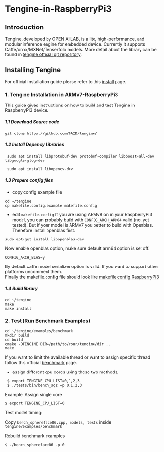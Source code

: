 # Tengine-in-RaspberryPi3

## Introduction

Tengine, developed by OPEN AI LAB, is a lite, high-performance, and modular inference engine for embedded device. Currently it supports Caffe/onnx/MXNet/Tenserfolo models. 
More detail about the library can be found in [tengine official git repository](https://github.com/OAID/Tengine). 

## Installing Tengine

For official installation guide please refer to this [install](https://github.com/OAID/Tengine/blob/master/doc/install.md) page. 

### 1. Tengine Installation in ARMv7-RaspberryPi3

This guide gives instructions on how to build and test Tengine in RaspberryPi3 device. 

##### 1.1 Download Source code
```buildoutcfg
git clone https://github.com/OAID/tengine/ 
```
##### 1.2 Install Depency Libraries
```buildoutcfg
 sudo apt install libprotobuf-dev protobuf-compiler libboost-all-dev libgoogle-glog-dev
```
```buildoutcfg
 sudo apt install libopencv-dev
```
##### 1.3 Prepare config files 
- copy config example file
```commandline
cd ~/tengine
cp makefile.config.example makefile.config
```
- edit ```makefile.config```
If you are using ARMv8 on in your RaspberryPi3 model, you can probably build with ```CONFIG_ARCH_ARM64``` valid (not yet tested). But if your model is ARMv7 you better to build with Openblas. Therefore install openblas first. 
```buildoutcfg
sudo apt-get install libopenblas-dev
```
Now enable openblas option, make sure default arm64 option is set off. 
```buildoutcfg
CONFIG_ARCH_BLAS=y
```
By default caffe model serializer option is valid. If you want to support other platforms uncomment them. <br />
Finally the makefile.config file should look like [makefile.config.RaspberryPi3](./makefile.config.RaspberryPi3)

##### 1.4 Build library
```buildoutcfg
cd ~/tengine
make
make install
```

### 2. Test (Run Benchmark Examples)
```buildoutcfg
cd ~/tengine/examples/benchmark
mkdir build
cd build
cmake -DTENGINE_DIR=/path/to/your/tengine/dir .. 
make
```
If you want to limit the available thread or want to assign specific thread follow this official [benchmark](https://github.com/OAID/Tengine/blob/master/doc/benchmark.md) page.
- assign different cpu cores using these two methods. 
```buildoutcfg
 $ export TENGINE_CPU_LIST=0,1,2,3
 $ ./tests/bin/bench_sqz –p 0,1,2,3
```

Example: Assign single core 
```buildoutcfg
$ export TENGINE_CPU_LIST=0
```

Test model timing: <br />

Copy ```bench_sphereface06.cpp, models, tests``` inside ```tengine/examples/benchmark``` <br />

Rebuild benchmark examples <br />
```buildoutcfg
$ ./bench_sphereface06 -p 0
```
